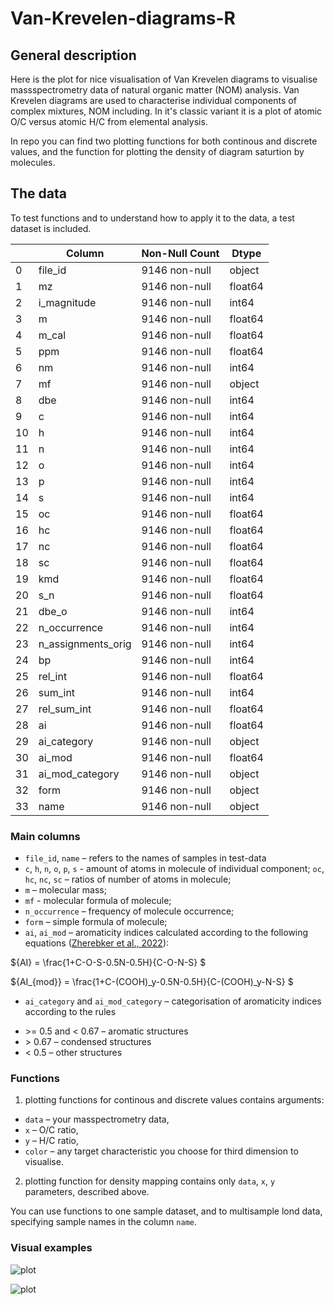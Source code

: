# Van-Krevelen-diagrams-R
## General description
Here is the plot for nice visualisation of Van Krevelen diagrams to visualise massspectrometry data of natural organic matter (NOM) analysis.
Van Krevelen diagrams are used to characterise individual components of complex mixtures, NOM including. In it's classic variant it is a plot of atomic O/C versus atomic H/C from elemental analysis.

In repo you can find two plotting functions for both continous and discrete values, and the function for plotting the density of diagram saturtion by molecules. 


## The data
To test functions and to understand how to apply it to the data, a test dataset is included. 

|    | Column             | Non-Null Count | Dtype  |
|--- | ------             | ---------------| -----  |
| 0  | file_id            | 9146 non-null  | object |
| 1  | mz                 | 9146 non-null  | float64|
| 2  | i_magnitude        | 9146 non-null  | int64  |
| 3  | m                  | 9146 non-null  | float64|
| 4  | m_cal              | 9146 non-null  | float64|
| 5  | ppm                | 9146 non-null  | float64|
| 6  | nm                 | 9146 non-null  | int64  |
| 7  | mf                 | 9146 non-null  | object |
| 8  | dbe                | 9146 non-null  | int64  |
| 9  | c                  | 9146 non-null  | int64  |
| 10 | h                  | 9146 non-null  | int64  |
| 11 | n                  | 9146 non-null  | int64  |
| 12 | o                  | 9146 non-null  | int64  |
| 13 | p                  | 9146 non-null  | int64  |
| 14 | s                  | 9146 non-null  | int64  |
| 15 | oc                 | 9146 non-null  | float64|
| 16 | hc                 | 9146 non-null  | float64|
| 17 | nc                 | 9146 non-null  | float64|
| 18 | sc                 | 9146 non-null  | float64|
| 19 | kmd                | 9146 non-null  | float64|
| 20 | s_n                | 9146 non-null  | float64|
| 21 | dbe_o              | 9146 non-null  | int64  |
| 22 | n_occurrence       | 9146 non-null  | int64  |
| 23 | n_assignments_orig | 9146 non-null  | int64  |
| 24 | bp                 | 9146 non-null  | int64  |
| 25 | rel_int            | 9146 non-null  | float64|
| 26 | sum_int            | 9146 non-null  | int64  |
| 27 | rel_sum_int        | 9146 non-null  | float64|
| 28 | ai                 | 9146 non-null  | float64|
| 29 | ai_category        | 9146 non-null  | object |
| 30 | ai_mod             | 9146 non-null  | float64|
| 31 | ai_mod_category    | 9146 non-null  | object |
| 32 | form               | 9146 non-null  | object |
| 33 | name               | 9146 non-null  | object |

### Main columns
* ``file_id``, ``name`` – refers to the names of samples in test-data
* ``c``, ``h``, ``n``, ``o``, ``p``, ``s`` - amount of atoms in molecule of individual component; ``oc``, ``hc``, ``nc``, ``sc`` – ratios of number of atoms in molecule;
* ``m`` – molecular mass;
* ``mf`` - molecular formula of molecule;
* ``n_occurrence`` – frequency of molecule occurrence;
* ``form`` – simple formula of molecule;
* ``ai``, ``ai_mod`` – aromaticity indices calculated according to the following equations ([Zherebker et al., 2022](https://pubs.acs.org/action/showCitFormats?doi=10.1021/acs.est.1c04575&ref=pdf)):

${AI} = \frac{1+C-O-S-0.5N-0.5H}{C-O-N-S} $

${AI_{mod}} = \frac{1+C-(СООН)_y-0.5N-0.5H}{C-(СООН)_y-N-S} $

* ``ai_category`` and ``ai_mod_category`` – categorisation of aromaticity indices according to the rules

 - \>= 0.5 and < 0.67 – aromatic structures
 -  \> 0.67 – condensed structures
 -   < 0.5 – other structures

### Functions

1) plotting functions for continous and discrete values contains arguments:
* ``data`` – your masspectrometry data, 
* ``x`` – O/C ratio, 
* ``y`` – H/C ratio, 
* ``color`` – any target characteristic you choose for third dimension to visualise.

2) plotting function for density mapping contains only ``data``, ``x``, ``y`` parameters, described above.

You can use functions to one sample dataset, and to multisample lond data, specifying sample names in the column ``name``.

### Visual examples

![plot](atl_icr_1.png)

![plot](atl_icr_2_mod.png)



